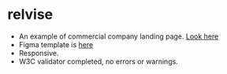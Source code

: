 # relvise

- An example of commercial company landing page. [Look here](https://flatwhit3.github.io/relvise/)
- Figma template is [here](https://www.figma.com/community/file/912411543875357758/Relvise---Figma-Consulting-Web-Page-Template)
- Responsive.
- W3C validator completed, no errors or warnings.
